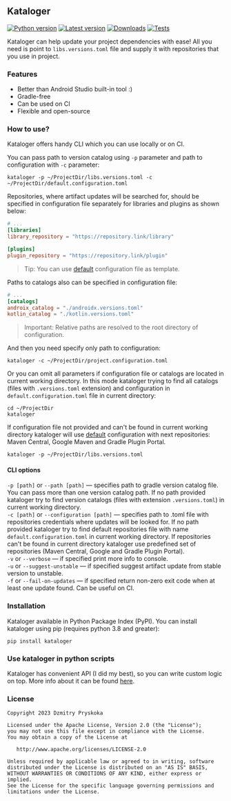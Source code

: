 ## Kataloger

[![Python version](https://img.shields.io/badge/python-3.8-blue.svg)](https://pypi.python.org/pypi/kataloger)
[![Latest version](https://img.shields.io/pypi/v/kataloger.svg?style=flat&label=Latest&color=%234B78E6&logo=&logoColor=white)](https://pypi.python.org/pypi/kataloger)
[![Downloads](https://static.pepy.tech/badge/kataloger/month)](https://pepy.tech/project/kataloger)
[![Tests](https://github.com/dzmpr/kataloger/actions/workflows/run-tests.yml/badge.svg?branch=main)](https://github.com/dzmpr/kataloger/actions/workflows/run-tests.yml)

Kataloger can help update your project dependencies with ease! All you need is point to `libs.versions.toml` file and supply it with repositories that you use in project.

### Features
- Better than Android Studio built-in tool :)
- Gradle-free
- Can be used on CI
- Flexible and open-source

### How to use?
Kataloger offers handy CLI which you can use locally or on CI.

You can pass path to version catalog using `-p` parameter and path to configuration with `-c` parameter:
```commandline
kataloger -p ~/ProjectDir/libs.versions.toml -c ~/ProjectDir/default.configuration.toml
```
Repositories, where artifact updates will be searched for, should be specified in configuration file separately for libraries and plugins as shown below:
```toml
# ...
[libraries]
library_repository = "https://repository.link/library"

[plugins]
plugin_repository = "https://repository.link/plugin"
```
> Tip: You can use [default](./src/kataloger/default.configuration.toml) configuration file as template.

Paths to catalogs also can be specified in configuration file:
```toml
# ...
[catalogs]
androix_catalog = "./androidx.versions.toml"
kotlin_catalog = "./kotlin.versions.toml"
```
> Important: Relative paths are resolved to the root directory of configuration.

And then you need specify only path to configuration:

```commandline
kataloger -c ~/ProjectDir/project.configuration.toml
```

Or you can omit all parameters if configuration file or catalogs are located in current working directory. In this mode kataloger trying to find all catalogs (files with `.versions.toml` extension) and configuration in `default.configuration.toml` file in current directory:

```commandline
cd ~/ProjectDir
kataloger
```

If configuration file not provided and can't be found in current working directory kataloger will use [default](./src/kataloger/default.configuration.toml) configuration with next repositories: Maven Central, Google Maven and Gradle Plugin Portal.

```commandline
kataloger -p ~/ProjectDir/libs.versions.toml
```

#### CLI options

`-p [path]` or `--path [path]` — specifies path to gradle version catalog file. You can pass more than one version catalog path. If no path provided kataloger try to find version catalogs (files with extension `.versions.toml`) in current working directory.  
`-c [path]` or `--configuration [path]` — specifies path to .toml file with repositories credentials where updates will be looked for. If no path provided kataloger try to find default repositories file with name `default.configuration.toml` in current working directory. If repositories can't be found in current directory kataloger use predefined set of repositories (Maven Central, Google and Gradle Plugin Portal).  
`-v` or `--verbose` — if specified print more info to console.  
`-u` or `--suggest-unstable` — if specified suggest artifact update from stable version to unstable.  
`-f` or `--fail-on-updates` — if specified return non-zero exit code when at least one update found. Can be useful on CI.  

### Installation

Kataloger available in Python Package Index (PyPI). You can install kataloger using pip (requires python 3.8 and greater):
```commandline
pip install kataloger
```

### Use kataloger in python scripts
Kataloger has convenient API (I did my best), so you can write custom logic on top. More info about it can be found [here](./src/kataloger/update_resolver).

### License

```text
Copyright 2023 Dzmitry Pryskoka

Licensed under the Apache License, Version 2.0 (the "License");
you may not use this file except in compliance with the License.
You may obtain a copy of the License at

   http://www.apache.org/licenses/LICENSE-2.0

Unless required by applicable law or agreed to in writing, software
distributed under the License is distributed on an "AS IS" BASIS,
WITHOUT WARRANTIES OR CONDITIONS OF ANY KIND, either express or implied.
See the License for the specific language governing permissions and
limitations under the License.
```
